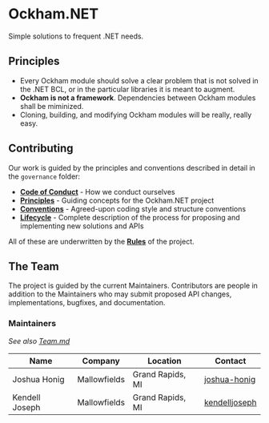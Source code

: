 # Ockham.NET
Simple solutions to frequent .NET needs.

## Principles
 - Every Ockham module should solve a clear problem that is not solved in the .NET BCL, or in the particular libraries it is meant to augment.
 - **Ockham is not a framework**. Dependencies between Ockham modules shall be miminized.
 - Cloning, building, and modifying Ockham modules will be really, really easy.

## Contributing
 
Our work is guided by the principles and conventions described in detail in the `governance` folder:

  - **[Code of Conduct](./governance/CodeOfConduct.md)** - How we conduct ourselves
  - **[Principles](./governance/Principles.md)** - Guiding concepts for the Ockham.NET project
  - **[Conventions](./governance/Conventions.md)** - Agreed-upon coding style and structure conventions
  - **[Lifecycle](./governance/Lifecycle.md)** - Complete description of the process for proposing and implementing new solutions and APIs

All of these are underwritten by the **[Rules](./governance/Rules.md)** of the project.

## The Team

The project is guided by the current Maintainers. Contributors are people in addition to the Maintainers who may submit proposed API changes, implementations, bugfixes, and documentation.

### Maintainers

*See also [Team.md](./governance/Team.md)*

|Name|Company|Location|Contact|
|----|-------|--------|-------|
|Joshua Honig|Mallowfields|Grand Rapids, MI|[joshua-honig](https://github.com/joshua-honig)| 
|Kendell Joseph|Mallowfields|Grand Rapids, MI|[kendelljoseph](https://github.com/kendelljoseph)|

